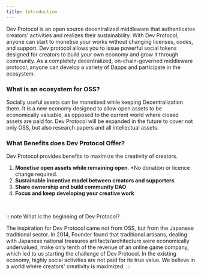 ```yaml
---
title: Introduction
---
```


Dev Protocol is an open source decentralized middleware that authenticates creators' activities and realizes their sustainability. With Dev Protocol, anyone can start to monetise your works without changing licenses, codes, and support. Dev protocol allows you to issue powerful social tokens designed for creators to build your own economy and grow it through community. As a completely decentralized, on-chain-governed middleware protocol, anyone can develop a variety of Dapps and participate in the ecosystem.

### What is an ecosystem for OSS?

Socially useful assets can be monetised while keeping Decentralization there. It is a new economy designed to allow open assets to be economically valuable, as opposed to the current world where closed assets are paid for. Dev Protocol will be expanded in the future to cover not only OSS, but also research papers and all intellectual assets.

### What Benefits does Dev Protocol Offer?

Dev Protocol provides benefits to maximize the creativity of creators.

1. **Monetise open assets while remaining open**. \*No donation or licence change required.
2. **Sustainable incentive model between creators and supporters**
3. **Share ownership and build community DAO**
4. **Focus and keep developing your creative work**

<br />

:::note What is the beginning of Dev Protocol?   

The inspiration for Dev Protocol came not from OSS, but from the Japanese traditional sector. In 2014, Founder found that traditional artisans, dealing with Japanese national treasures artifacts/architecture were economically undervalued, make only tenth of the revenue of an online game company, which led to us starting the challenge of Dev Protocol.
In the existing economy, highly social activities are not paid for its true value. We believe in a world where creators' creativity is maximized.
:::
